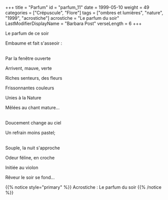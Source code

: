+++
title = "Parfum"
id = "parfum_11"
date = 1999-05-10
weight = 49
categories = ["Crépuscule", "Flore"]
tags = ["ombres et lumières", "nature", "1999", "acrostiche"]
acrostiche = "Le parfum du soir"
LastModifierDisplayName = "Barbara Post"
verseLength = 6
+++

Le parfum de ce soir

Embaume et fait s'asseoir :

 \
Par la fenêtre ouverte

Arrivent, mauve, verte

Riches senteurs, des fleurs

Frissonnantes couleurs

Unies à la Nature

Mêlées au chant mature...

 \
Doucement change au ciel

Un refrain moins pastel;

 \
Souple, la nuit s'approche

Odeur féline, en croche

Initiée au violon

Rêveur le soir se fond...

{{% notice style="primary" %}}
Acrostiche : Le parfum du soir
{{% /notice %}}
